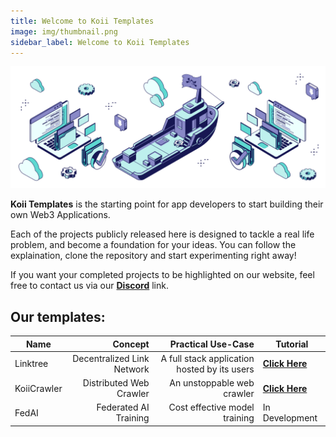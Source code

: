 ```yaml
---
title: Welcome to Koii Templates
image: img/thumbnail.png
sidebar_label: Welcome to Koii Templates
---
```


![banner](./img/header.svg)

**Koii Templates** is the starting point for app developers to start building their own Web3 Applications.

Each of the projects publicly released here is designed to tackle a real life problem, and become a foundation for your ideas. You can follow the explaination, clone the repository and start experimenting right away!

If you want your completed projects to be highlighted on our website, feel free to contact us via our [**Discord**](https://www.discord.gg/koii) link.

## Our templates:

| Name        |                    Concept |                           Practical Use-Case | Tutorial                                                                    |
| ----------- | -------------------------: | -------------------------------------------: | --------------------------------------------------------------------------- |
| Linktree    | Decentralized Link Network | A full stack application hosted by its users | [**Click Here**](/tutorials/linktree/intro)                                 |
| KoiiCrawler |    Distributed Web Crawler |                   An unstoppable web crawler | [**Click Here**](/tutorials/steam-daily-specials/steam-daily-specials-task) |
| FedAI       |      Federated AI Training |                Cost effective model training | In Development                                                              |
